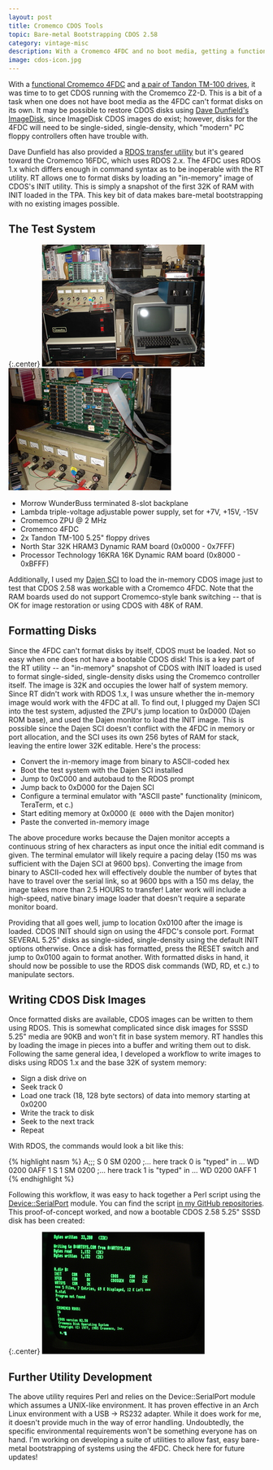 ```yaml
---
layout: post
title: Cromemco CDOS Tools
topic: Bare-metal Bootstrapping CDOS 2.58
category: vintage-misc
description: With a Cromemco 4FDC and no boot media, getting a functional system was not entirely straightforward. Tools exist for bare-metal bootstrapping CDOS with a 16FDC, but they're incompatible with the 4FDC. Fortunately, there was enough existing work and experience in the area to hack together a solution!
image: cdos-icon.jpg
---
```


With a [functional Cromemco 4FDC](/2014/01/30/Cromemco-4FDC) and [a pair of Tandon TM-100 drives](/2013/01/11/5.25-Disk-Box), it was time to to get CDOS running with the Cromemco Z2-D. This is a bit of a task when one does not have boot media as the 4FDC can't format disks on its own. It may be possible to restore CDOS disks using [Dave Dunfield's ImageDisk](http://www.classiccmp.org/dunfield/img/index.htm), since ImageDisk CDOS images do exist; however, disks for the 4FDC will need to be single-sided, single-density, which "modern" PC floppy controllers often have trouble with.

Dave Dunfield has also provided a [RDOS transfer utility](http://www.classiccmp.org/dunfield/img/index.htm) but it's geared toward the Cromemco 16FDC, which uses RDOS 2.x. The 4FDC uses RDOS 1.x which differs enough in command syntax as to be inoperable with the RT utility. RT allows one to format disks by loading an "in-memory" image of CDOS's INIT utility. This is simply a snapshot of the first 32K of RAM with INIT loaded in the TPA. This key bit of data makes bare-metal bootstrapping with no existing images possible.

The Test System
---------------

{:.center}
[![Test System](/images/vintage-misc/4fdc_utils/scaled/hacking.jpg)](/images/vintage-misc/4fdc_utils/hacking.jpg) [![Test System Closeup](/images/vintage-misc/4fdc_utils/scaled/test_system.jpg)](/images/vintage-misc/4fdc_utils/test_system.jpg)

- Morrow WunderBuss terminated 8-slot backplane
- Lambda triple-voltage adjustable power supply, set for +7V, +15V, -15V
- Cromemco ZPU @ 2 MHz
- Cromemco 4FDC
- 2x Tandon TM-100 5.25" floppy drives
- North Star 32K HRAM3 Dynamic RAM board (0x0000 - 0x7FFF)
- Processor Technology 16KRA 16K Dynamic RAM board (0x8000 - 0xBFFF)

Additionally, I used my [Dajen SCI](/2011/11/03/Dajen-SCI) to load the in-memory CDOS image just to test that CDOS 2.58 was workable with a Cromemco 4FDC. Note that the RAM boards used do not support Cromemco-style bank switching -- that is OK for image restoration or using CDOS with 48K of RAM.

Formatting Disks
----------------

Since the 4FDC can't format disks by itself, CDOS must be loaded. Not so easy when one does not have a bootable CDOS disk! This is a key part of the RT utility -- an "in-memory" snapshot of CDOS with INIT loaded is used to format single-sided, single-density disks using the Cromemco controller itself. The image is 32K and occupies the lower half of system memory. Since RT didn't work with RDOS 1.x, I was unsure whether the in-memory image would work with the 4FDC at all. To find out, I plugged my Dajen SCI into the test system, adjusted the ZPU's jump location to 0xD000 (Dajen ROM base), and used the Dajen monitor to load the INIT image. This is possible since the Dajen SCI doesn't conflict with the 4FDC in memory or port allocation, and the SCI uses its own 256 bytes of RAM for stack, leaving the entire lower 32K editable. Here's the process:

- Convert the in-memory image from binary to ASCII-coded hex
- Boot the test system with the Dajen SCI installed
- Jump to 0xC000 and autobaud to the RDOS prompt
- Jump back to 0xD000 for the Dajen SCI
- Configure a terminal emulator with "ASCII paste" functionality (minicom, TeraTerm, et c.)
- Start editing memory at 0x0000 (`E 0000` with the Dajen monitor)
- Paste the converted in-memory image

The above procedure works because the Dajen monitor accepts a continuous string of hex characters as input once the initial edit command is given. The terminal emulator will likely require a pacing delay (150 ms was sufficient with the Dajen SCI at 9600 bps). Converting the image from binary to ASCII-coded hex will effectively double the number of bytes that have to travel over the serial link, so at 9600 bps with a 150 ms delay, the image takes more than 2.5 HOURS to transfer! Later work will include a high-speed, native binary image loader that doesn't require a separate monitor board.

Providing that all goes well, jump to location 0x0100 after the image is loaded. CDOS INIT should sign on using the 4FDC's console port. Format SEVERAL 5.25" disks as single-sided, single-density using the default INIT options otherwise. Once a disk has formatted, press the RESET switch and jump to 0x0100 again to format another. With formatted disks in hand, it should now be possible to use the RDOS disk commands (WD, RD, et c.) to manipulate sectors.

Writing CDOS Disk Images
------------------------

Once formatted disks are available, CDOS images can be written to them using RDOS. This is somewhat complicated since disk images for SSSD 5.25" media are 90KB and won't fit in base system memory. RT handles this by loading the image in pieces into a buffer and writing them out to disk. Following the same general idea, I developed a workflow to write images to disks using RDOS 1.x and the base 32K of system memory:

- Sign a disk drive on
- Seek track 0
- Load one track (18, 128 byte sectors) of data into memory starting at 0x0200
- Write the track to disk
- Seek to the next track
- Repeat

With RDOS, the commands would look a bit like this:

{% highlight nasm %}
  A;;;
  S 0
  SM 0200
  ;... here track 0 is "typed" in ...
  WD 0200 0AFF 1
  S 1
  SM 0200
  ;... here track 1 is "typed" in ...
  WD 0200 0AFF 1
{% endhighlight %}

Following this workflow, it was easy to hack together a Perl script using the [Device::SerialPort](http://search.cpan.org/~cook/Device-SerialPort-1.04/SerialPort.pm) module. You can find the script [in my GitHub repositories](https://github.com/chapmajs/cromemco_utilities). This proof-of-concept worked, and now a bootable CDOS 2.58 5.25" SSSD disk has been created:

{:.center}
[![CDOS 2.58 Booted](/images/vintage-misc/4fdc_utils/scaled/cdos.jpg)](/images/vintage-misc/4fdc_utils/cdos.jpg)

Further Utility Development
---------------------------

The above utility requires Perl and relies on the Device::SerialPort module which assumes a UNIX-like environment. It has proven effective in an Arch Linux environment with a USB -> RS232 adapter. While it does work for me, it doesn't provide much in the way of error handling. Undoubtedly, the specific environmental requirements won't be something everyone has on hand. I'm working on developing a suite of utilities to allow fast, easy bare-metal bootstrapping of systems using the 4FDC. Check here for future updates!
